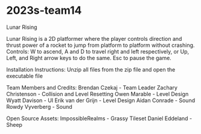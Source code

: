 # 2023s-team14
Lunar Rising

Lunar Rising is a 2D platformer where the player controls direction and thrust power of a rocket to jump from platform to platform without crashing.
Controls: W to ascend, A and D to travel right and left respectively, or Up, Left, and Right arrow keys to do the same. Esc to pause the game.

Installation Instructions: Unzip all files from the zip file and open the executable file

Team Members and Credits:
Brendan Czekaj - Team Leader
Zachary Christenson - Collision and Level Resetting
Owen Marable - Level Design
Wyatt Davison - UI
Erik van der Grijn - Level Design
Aidan Conrade - Sound
Rowdy Vyverberg - Sound

Open Source Assets:
ImpossibleRealms - Grassy Tileset
Daniel Eddeland - Sheep
